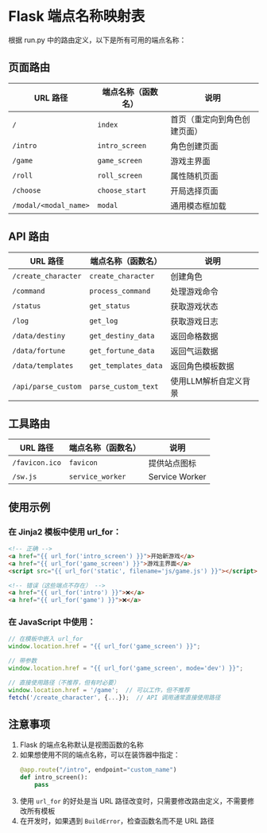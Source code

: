 # Flask 端点名称映射表

根据 run.py 中的路由定义，以下是所有可用的端点名称：

## 页面路由

| URL 路径 | 端点名称（函数名） | 说明 |
|---------|------------------|------|
| `/` | `index` | 首页（重定向到角色创建页面） |
| `/intro` | `intro_screen` | 角色创建页面 |
| `/game` | `game_screen` | 游戏主界面 |
| `/roll` | `roll_screen` | 属性随机页面 |
| `/choose` | `choose_start` | 开局选择页面 |
| `/modal/<modal_name>` | `modal` | 通用模态框加载 |

## API 路由

| URL 路径 | 端点名称（函数名） | 说明 |
|---------|------------------|------|
| `/create_character` | `create_character` | 创建角色 |
| `/command` | `process_command` | 处理游戏命令 |
| `/status` | `get_status` | 获取游戏状态 |
| `/log` | `get_log` | 获取游戏日志 |
| `/data/destiny` | `get_destiny_data` | 返回命格数据 |
| `/data/fortune` | `get_fortune_data` | 返回气运数据 |
| `/data/templates` | `get_templates_data` | 返回角色模板数据 |
| `/api/parse_custom` | `parse_custom_text` | 使用LLM解析自定义背景 |

## 工具路由

| URL 路径 | 端点名称（函数名） | 说明 |
|---------|------------------|------|
| `/favicon.ico` | `favicon` | 提供站点图标 |
| `/sw.js` | `service_worker` | Service Worker |

## 使用示例

### 在 Jinja2 模板中使用 url_for：
```html
<!-- 正确 -->
<a href="{{ url_for('intro_screen') }}">开始新游戏</a>
<a href="{{ url_for('game_screen') }}">游戏主界面</a>
<script src="{{ url_for('static', filename='js/game.js') }}"></script>

<!-- 错误（这些端点不存在） -->
<a href="{{ url_for('intro') }}">❌</a>
<a href="{{ url_for('game') }}">❌</a>
```

### 在 JavaScript 中使用：
```javascript
// 在模板中嵌入 url_for
window.location.href = "{{ url_for('game_screen') }}";

// 带参数
window.location.href = "{{ url_for('game_screen', mode='dev') }}";

// 直接使用路径（不推荐，但有时必要）
window.location.href = '/game';  // 可以工作，但不推荐
fetch('/create_character', {...});  // API 调用通常直接使用路径
```

## 注意事项

1. Flask 的端点名称默认是视图函数的名称
2. 如果想使用不同的端点名称，可以在装饰器中指定：
   ```python
   @app.route("/intro", endpoint="custom_name")
   def intro_screen():
       pass
   ```
3. 使用 `url_for` 的好处是当 URL 路径改变时，只需要修改路由定义，不需要修改所有模板
4. 在开发时，如果遇到 `BuildError`，检查函数名而不是 URL 路径
